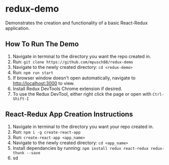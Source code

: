 # redux-demo

Demonstrates the creation and functionality of a basic React-Redux application.

## How To Run The Demo

1. Navigate in terminal to the directory you want the repo created in.
2. Run:
`git clone https://github.com/mpusch88/redux-demo`
3. Navigate to the newly created directory:
`cd <redux-demo>`
4. Run:
`npm run start`
5. If browser window doesn't open automatically, navigate to <http://localhost:3000> to view.
6. Install Redux DevTools Chrome extension if desired.
7. To use the Redux DevTool, either right click the page or open with
`Ctrl-Shift-I`

## React-Redux App Creation Instructions

1. Navigate in terminal to the directory you want your repo created in.
2. Run:
`npm i -g create-react-app`
3. Run:
`create-react-app <app_name>`
4. Navigate to the newly created directory:
`cd <app_name>`
5. Install dependancies by running:
`npm install redux react-redux redux-thunk --save`
6. sd
